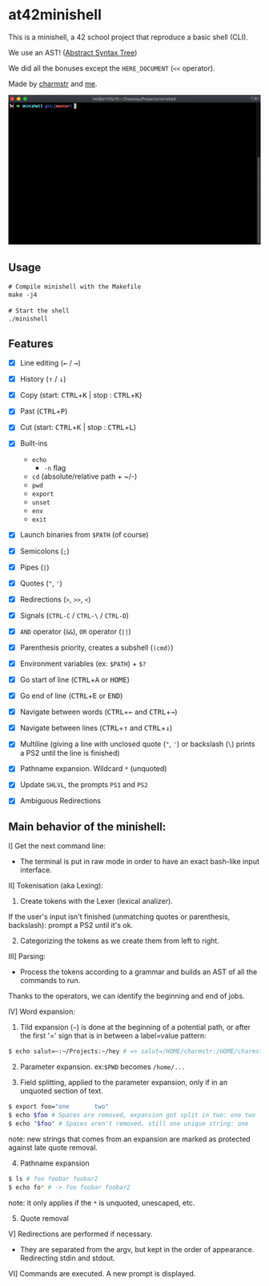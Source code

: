# at42minishell

This is a minishell, a 42 school project that reproduce a basic shell (CLI).

We use an AST! ([Abstract Syntax Tree](https://en.wikipedia.org/wiki/Abstract_syntax_tree))

We did all the bonuses except the `HERE_DOCUMENT` (`<<` operator).

Made by [charmstr](https://github.com/charMstr) and [me](https://github.com/mli42).

<p align="center">
        <img src="./minishell.gif" >
</p>

## Usage
```shell
# Compile minishell with the Makefile
make -j4

# Start the shell
./minishell
```

## Features

- [x] Line editing (<kbd>←</kbd> / <kbd>→</kbd>)
- [x] History (<kbd>↑</kbd> / <kbd>↓</kbd>)
- [x] Copy (start: <kbd>CTRL</kbd>+<kbd>K</kbd> | stop : <kbd>CTRL</kbd>+<kbd>K</kbd>)
- [x] Past (<kbd>CTRL</kbd>+<kbd>P</kbd>)
- [x] Cut (start: <kbd>CTRL</kbd>+<kbd>K</kbd> | stop : <kbd>CTRL</kbd>+<kbd>L</kbd>)

- [x] Built-ins
    - `echo`
       - `-n` flag
    - `cd` (absolute/relative path + ~/-)
    - `pwd`
    - `export`
    - `unset`
    - `env`
    - `exit`
- [x] Launch binaries from `$PATH` (of course)

- [x] Semicolons (`;`)
- [x] Pipes (`|`)
- [x] Quotes (`"`, `'`)
- [x] Redirections (`>`, `>>`, `<`)
- [x] Signals (`CTRL-C` / `CTRL-\` / `CTRL-D`)
- [x] `AND` operator (`&&`), `OR` operator (`||`)
- [x] Parenthesis priority, creates a subshell (`(cmd)`)
- [x] Environment variables (ex: `$PATH`) + `$?`

- [x] Go start of line (<kbd>CTRL</kbd>+<kbd>A</kbd> or <kbd>HOME</kbd>)
- [x] Go end of line (<kbd>CTRL</kbd>+<kbd>E</kbd> or <kbd>END</kbd>)

- [x] Navigate between words (<kbd>CTRL</kbd>+<kbd>←</kbd> and <kbd>CTRL</kbd>+<kbd>→</kbd>)
- [x] Navigate between lines (<kbd>CTRL</kbd>+<kbd>↑</kbd> and <kbd>CTRL</kbd>+<kbd>↓</kbd>)

- [x] Multiline (giving a line with unclosed quote (`"`, `'`) or backslash (`\`) prints a PS2 until the line is finished)
- [x] Pathname expansion. Wildcard `*` (unquoted)

- [x] Update `SHLVL`, the prompts `PS1` and `PS2`
- [x] Ambiguous Redirections

## Main behavior of the minishell:

I] Get the next command line:

*   The terminal is put in raw mode in order to have an exact bash-like input interface.

II] Tokenisation (aka Lexing):

1) Create tokens with the Lexer (lexical analizer).

If the user's input isn't finished (unmatching quotes or parenthesis, backslash): prompt a PS2 until it's ok.

2) Categorizing the tokens as we create them from left to right.

III] Parsing:

*   Process the tokens according to a grammar and builds an AST of all the commands to run.

Thanks to the operators, we can identify the beginning and end of jobs.

IV] Word expansion:

1) Tild expansion (`~`) is done at the beginning of a potential path, or after
the first '=' sign that is in between a label=value pattern:
```bash
$ echo salut=~:~/Projects:~/hey # => salut=/HOME/charmstr:/HOME/charmstr/Projects:/HOME/charmstr/hey
```

2) Parameter expansion. ex:`$PWD` becomes `/home/...`

3) Field splitting, applied to the parameter expansion, only if in an unquoted section of text.
```bash
$ export foo="one       two"
$ echo $foo # Spaces are removed, expansion got split in two: one two
$ echo "$foo" # Spaces aren't removed. still one unique string: one      two
```
note: new strings that comes from an expansion are marked as protected against late quote removal.

4) Pathname expansion
```bash
$ ls # foo foobar foobar2
$ echo fo* # -> foo foobar foobar2
```
note:	it only applies if the `*` is unquoted, unescaped, etc.

5) Quote removal

V] Redirections are performed if necessary.

*  They are separated from the argv, but kept in the order of appearance. Redirecting stdin and stdout.

VI]	Commands are executed. A new prompt is displayed.
